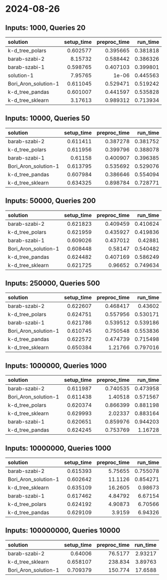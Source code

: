 # 2024-08-26

## Inputs: 1000, Queries 20

| solution             |   setup_time |   preproc_time |   run_time |
|:---------------------|-------------:|---------------:|-----------:|
| k-d_tree_polars      |     0.602577 |       0.395665 |   0.381818 |
| barab-szabi-2        |     8.15732  |       0.588442 |   0.386326 |
| barab-szabi-1        |     0.598765 |       0.407103 |   0.399801 |
| solution-1           |     7.95765  |       1e-06    |   0.445563 |
| Bori_Aron_solution-1 |     0.611045 |       0.529471 |   0.519242 |
| k-d_tree_pandas      |     0.601007 |       0.441597 |   0.535828 |
| k-d_tree_sklearn     |     3.17613  |       0.989312 |   0.713934 |

## Inputs: 10000, Queries 50

| solution             |   setup_time |   preproc_time |   run_time |
|:---------------------|-------------:|---------------:|-----------:|
| barab-szabi-2        |     0.611411 |       0.387278 |   0.381752 |
| k-d_tree_polars      |     0.611956 |       0.399796 |   0.388078 |
| barab-szabi-1        |     0.61158  |       0.400907 |   0.396385 |
| Bori_Aron_solution-1 |     0.613795 |       0.535692 |   0.529076 |
| k-d_tree_pandas      |     0.607984 |       0.386646 |   0.554094 |
| k-d_tree_sklearn     |     0.634325 |       0.898784 |   0.728771 |

## Inputs: 50000, Queries 200

| solution             |   setup_time |   preproc_time |   run_time |
|:---------------------|-------------:|---------------:|-----------:|
| barab-szabi-2        |     0.621823 |       0.409459 |   0.410624 |
| k-d_tree_polars      |     0.621959 |       0.435927 |   0.419836 |
| barab-szabi-1        |     0.609026 |       0.437012 |   0.42881  |
| Bori_Aron_solution-1 |     0.608448 |       0.58147  |   0.540482 |
| k-d_tree_pandas      |     0.624482 |       0.407169 |   0.586249 |
| k-d_tree_sklearn     |     0.621725 |       0.96652  |   0.749634 |

## Inputs: 250000, Queries 500

| solution             |   setup_time |   preproc_time |   run_time |
|:---------------------|-------------:|---------------:|-----------:|
| barab-szabi-2        |     0.622607 |       0.468417 |   0.43602  |
| k-d_tree_polars      |     0.624751 |       0.557956 |   0.530171 |
| barab-szabi-1        |     0.621786 |       0.539512 |   0.539186 |
| Bori_Aron_solution-1 |     0.610745 |       0.750548 |   0.553836 |
| k-d_tree_pandas      |     0.622572 |       0.474739 |   0.715498 |
| k-d_tree_sklearn     |     0.650384 |       1.21766  |   0.797016 |

## Inputs: 1000000, Queries 1000

| solution             |   setup_time |   preproc_time |   run_time |
|:---------------------|-------------:|---------------:|-----------:|
| barab-szabi-2        |     0.611987 |       0.740535 |   0.473958 |
| Bori_Aron_solution-1 |     0.611438 |       1.40518  |   0.571567 |
| k-d_tree_polars      |     0.620374 |       0.866399 |   0.881198 |
| k-d_tree_sklearn     |     0.629993 |       2.02337  |   0.883164 |
| barab-szabi-1        |     0.620651 |       0.859976 |   0.944203 |
| k-d_tree_pandas      |     0.624245 |       0.753769 |   1.16728  |

## Inputs: 10000000, Queries 1000

| solution             |   setup_time |   preproc_time |   run_time |
|:---------------------|-------------:|---------------:|-----------:|
| barab-szabi-2        |     0.615393 |        5.75655 |   0.755078 |
| Bori_Aron_solution-1 |     0.602642 |       11.1126  |   0.854271 |
| k-d_tree_sklearn     |     0.635109 |       16.2605  |   0.98673  |
| barab-szabi-1        |     0.617462 |        4.84792 |   6.67154  |
| k-d_tree_polars      |     0.624192 |        4.90873 |   6.70566  |
| k-d_tree_pandas      |     0.629109 |        3.9159  |   6.94326  |

## Inputs: 100000000, Queries 10000

| solution             |   setup_time |   preproc_time |   run_time |
|:---------------------|-------------:|---------------:|-----------:|
| barab-szabi-2        |     0.64006  |        76.5177 |    2.93217 |
| k-d_tree_sklearn     |     0.658107 |       238.834  |    3.89763 |
| Bori_Aron_solution-1 |     0.709379 |       150.774  |   17.6588  |